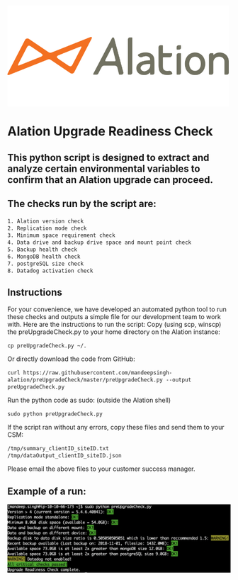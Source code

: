 
<img src="logo-alation.png" width="500"  align="center"/>

# Alation Upgrade Readiness Check

## This python script is designed to extract and analyze certain environmental variables to confirm that an Alation upgrade can proceed.

## The checks run by the script are:

    1. Alation version check
    2. Replication mode check
    3. Minimum space requirement check
    4. Data drive and backup drive space and mount point check
    5. Backup health check
    6. MongoDB health check
    7. postgreSQL size check
    8. Datadog activation check


## Instructions

For your convenience, we have developed an automated python tool to run these checks and outputs a simple file for our development team to work with. Here are the instructions to run the script:
Copy (using scp, winscp) the preUpgradeCheck.py to your home directory on the Alation instance:

    cp preUpgradeCheck.py ~/.
Or directly download the code from GitHub:

    curl https://raw.githubusercontent.com/mandeepsingh-alation/preUpgradeCheck/master/preUpgradeCheck.py --output preUpgradeCheck.py
Run the python code as sudo: (outside the Alation shell)

    sudo python preUpgradeCheck.py 
If the script ran without any errors, copy these files and send them to your CSM:

    /tmp/summary_clientID_siteID.txt
    /tmp/dataOutput_clientID_siteID.json
Please email the above files to your customer success manager.

## Example of a run:

<img src="example.png" width="800"  align="center"/>


